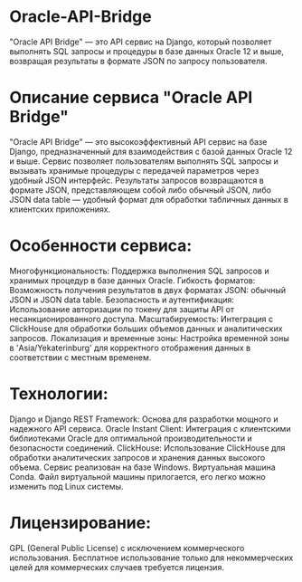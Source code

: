 # Oracle-API-Bridge
"Oracle API Bridge" — это API сервис на Django, который позволяет выполнять SQL запросы и процедуры в базе данных Oracle 12 и выше, возвращая результаты в формате JSON по запросу пользователя.

# Описание сервиса "Oracle API Bridge"
"Oracle API Bridge" — это высокоэффективный API сервис на базе Django, предназначенный для взаимодействия с базой данных Oracle 12 и выше. Сервис позволяет пользователям выполнять SQL запросы и вызывать хранимые процедуры с передачей параметров через удобный JSON интерфейс. Результаты запросов возвращаются в формате JSON, представляющем собой либо обычный JSON, либо JSON data table — удобный формат для обработки табличных данных в клиентских приложениях.

# Особенности сервиса:
Многофункциональность: Поддержка выполнения SQL запросов и хранимых процедур в базе данных Oracle.
Гибкость форматов: Возможность получения результатов в двух форматах JSON: обычный JSON и JSON data table.
Безопасность и аутентификация: Использование авторизации по токену для защиты API от несанкционированного доступа.
Масштабируемость: Интеграция с ClickHouse для обработки больших объемов данных и аналитических запросов.
Локализация и временные зоны: Настройка временной зоны в 'Asia/Yekaterinburg' для корректного отображения данных в соответствии с местным временем.
# Технологии:
Django и Django REST Framework: Основа для разработки мощного и надежного API сервиса.
Oracle Instant Client: Интеграция с клиентскими библиотеками Oracle для оптимальной производительности и безопасности соединений.
ClickHouse: Использование ClickHouse для обработки аналитических запросов и хранения данных высокого объема.
Сервис реализован на базе Windows. 
Виртуальная машина Conda. Файл виртуальной машины прилогается, его легко можно изменить под Linux системы.
# Лицензирование:
GPL (General Public License) с исключением коммерческого использования. Бесплатное использование только для некоммерческих целей для коммерческих случаев требуется лицензия.
